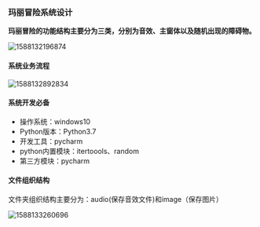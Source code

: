 ### 玛丽冒险系统设计



**玛丽冒险的功能结构主要分为三类，分别为音效、主窗体以及随机出现的障碍物。**

![1588132196874](C:\Users\BYY\AppData\Roaming\Typora\typora-user-images\1588132196874.png)

#### 系统业务流程

![1588132892834](C:\Users\BYY\AppData\Roaming\Typora\typora-user-images\1588132892834.png)

#### 系统开发必备

- 操作系统：windows10
- Python版本：Python3.7
- 开发工具：pycharm
- python内置模块：itertoools、random
- 第三方模块：pycharm



#### 文件组织结构

文件夹组织结构主要分为：audio(保存音效文件)和image（保存图片）

![1588133260696](C:\Users\BYY\AppData\Roaming\Typora\typora-user-images\1588133260696.png)

